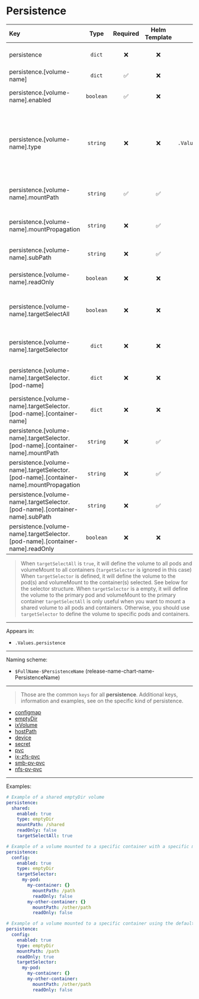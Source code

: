 # Persistence

| Key                                                                                   |   Type    | Required | Helm Template |                     Default                      | Description                                                                                                          |
| :------------------------------------------------------------------------------------ | :-------: | :------: | :-----------: | :----------------------------------------------: | :------------------------------------------------------------------------------------------------------------------- |
| persistence                                                                           |  `dict`   |    ❌    |      ❌       |                       `{}`                       | Define the persistence as dicts                                                                                      |
| persistence.[volume-name]                                                             |  `dict`   |    ✅    |      ❌       |                       `{}`                       | Holds persistence definition                                                                                         |
| persistence.[volume-name].enabled                                                     | `boolean` |    ✅    |      ❌       |                     `false`                      | Enables or Disables the persistence                                                                                  |
| persistence.[volume-name].type                                                        | `string`  |    ❌    |      ❌       | `{{ .Values.fallbackDefaults.persistenceType }}` | Define the persistence type (ixVolume, hostPath, configmap, secret, device, pvc, ix-zfs-pvc, smb-pv-pvc, nfs-pv-pvc) |
| persistence.[volume-name].mountPath                                                   | `string`  |    ✅    |      ✅       |                       `""`                       | Default mountPath for all containers that are selected                                                               |
| persistence.[volume-name].mountPropagation                                            | `string`  |    ❌    |      ✅       |                       `""`                       | Default mountPropagation for all containers that are selected                                                        |
| persistence.[volume-name].subPath                                                     | `string`  |    ❌    |      ✅       |                       `""`                       | Default subPath for all containers that are selected                                                                 |
| persistence.[volume-name].readOnly                                                    | `boolean` |    ❌    |      ❌       |                     `false`                      | Default readOnly for all containers that are selected                                                                |
| persistence.[volume-name].targetSelectAll                                             | `boolean` |    ❌    |      ❌       |                     `false`                      | Define wether to define this volume to all workloads and mount it on all containers                                  |
| persistence.[volume-name].targetSelector                                              |  `dict`   |    ❌    |      ❌       |                       `{}`                       | Define a dict with pod and containers to mount                                                                       |
| persistence.[volume-name].targetSelector.[pod-name]                                   |  `dict`   |    ❌    |      ❌       |                       `{}`                       | Define a dict named after the pod to define the volume                                                               |
| persistence.[volume-name].targetSelector.[pod-name].[container-name]                  |  `dict`   |    ❌    |      ❌       |                       `{}`                       | Define a dict named after the container to mount the volume                                                          |
| persistence.[volume-name].targetSelector.[pod-name].[container-name].mountPath        | `string`  |    ❌    |      ✅       |            `[volume-name].mountPath`             | Define the mountPath for the container                                                                               |
| persistence.[volume-name].targetSelector.[pod-name].[container-name].mountPropagation | `string`  |    ❌    |      ✅       |         `[volume-name].mountPropagation`         | Define the mountPropagation for the container                                                                        |
| persistence.[volume-name].targetSelector.[pod-name].[container-name].subPath          | `string`  |    ❌    |      ✅       |             `[volume-name].subPath`              | Define the subPath for the container                                                                                 |
| persistence.[volume-name].targetSelector.[pod-name].[container-name].readOnly         | `boolean` |    ❌    |      ❌       |             `[volume-name].readOnly`             | Define the readOnly for the container                                                                                |

> When `targetSelectAll` is `true`, it will define the volume to all pods and volumeMount to all containers (`targetSelector` is ignored in this case)
> When `targetSelector` is defined, it will define the volume to the pod(s) and volumeMount to the container(s) selected. See below for the selector structure.
> When `targetSelector` is a empty, it will define the volume to the primary pod and volumeMount to the primary container
> `targetSelectAll` is only useful when you want to mount a shared volume to all pods and containers.
> Otherwise, you should use `targetSelector` to define the volume to specific pods and containers.

---

Appears in:

- `.Values.persistence`

---

Naming scheme:

- `$FullName-$PersistenceName` (release-name-chart-name-PersistenceName)

---

> Those are the common `keys` for all **persistence**.
> Additional keys, information and examples, see on the specific kind of persistence.

- [configmap](configmap.md)
- [emptyDir](emptyDir.md)
- [ixVolume](ixVolume.md)
- [hostPath](hostPath.md)
- [device](device.md)
- [secret](secret.md)
- [pvc](pvc.md)
- [ix-zfs-pvc](ix-zfs-pvc.md)
- [smb-pv-pvc](smb-pv-pvc.md)
- [nfs-pv-pvc](nfs-pv-pvc.md)

---

Examples:

```yaml
# Example of a shared emptyDir volume
persistence:
  shared:
    enabled: true
    type: emptyDir
    mountPath: /shared
    readOnly: false
    targetSelectAll: true
```

```yaml
# Example of a volume mounted to a specific container with a specific mountPath
persistence:
  config:
    enabled: true
    type: emptyDir
    targetSelector:
      my-pod:
        my-container: {}
          mountPath: /path
          readOnly: false
        my-other-container: {}
          mountPath: /other/path
          readOnly: false
```

```yaml
# Example of a volume mounted to a specific container using the default mountPath
persistence:
  config:
    enabled: true
    type: emptyDir
    mountPath: /path
    readOnly: true
    targetSelector:
      my-pod:
        my-container: {}
        my-other-container:
          mountPath: /other/path
          readOnly: false
```
